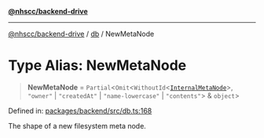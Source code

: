 [**@nhscc/backend-drive**](../../README.md)

***

[@nhscc/backend-drive](../../README.md) / [db](../README.md) / NewMetaNode

# Type Alias: NewMetaNode

> **NewMetaNode** = `Partial`\<`Omit`\<`WithoutId`\<[`InternalMetaNode`](InternalMetaNode.md)\>, `"owner"` \| `"createdAt"` \| `"name-lowercase"` \| `"contents"`\> & `object`\>

Defined in: [packages/backend/src/db.ts:168](https://github.com/nhscc/drive.api.hscc.bdpa.org/blob/718231ebbb0b386db32934d648e2479e8a0b4a18/packages/backend/src/db.ts#L168)

The shape of a new filesystem meta node.
